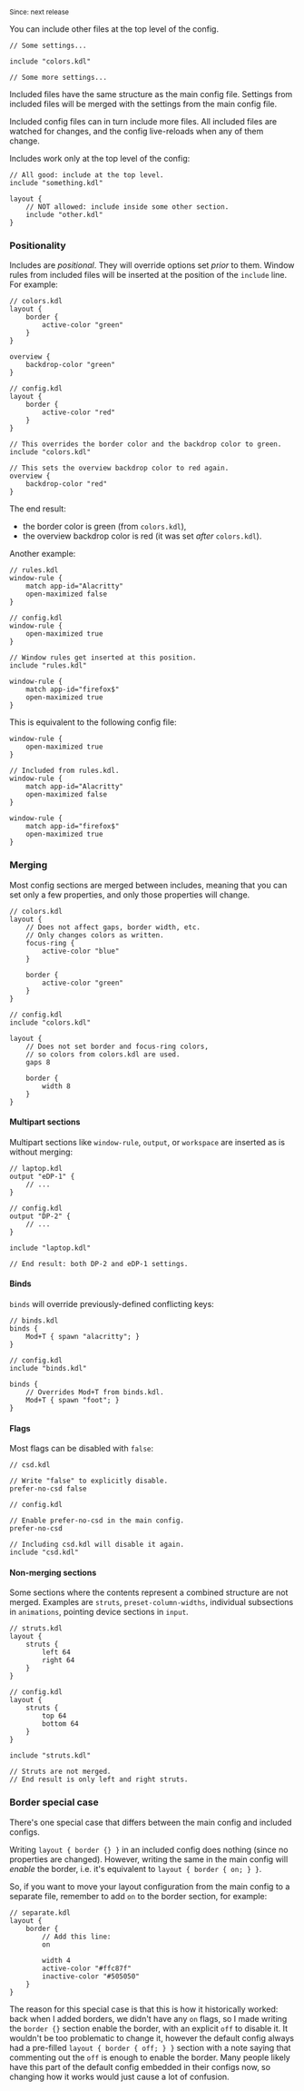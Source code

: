 <sup>Since: next release</sup>

You can include other files at the top level of the config.

```kdl,must-fail
// Some settings...

include "colors.kdl"

// Some more settings...
```

Included files have the same structure as the main config file.
Settings from included files will be merged with the settings from the main config file.

Included config files can in turn include more files.
All included files are watched for changes, and the config live-reloads when any of them change.

Includes work only at the top level of the config:

```kdl,must-fail
// All good: include at the top level.
include "something.kdl"

layout {
    // NOT allowed: include inside some other section.
    include "other.kdl"
}
```

### Positionality

Includes are *positional*.
They will override options set *prior* to them.
Window rules from included files will be inserted at the position of the `include` line.
For example:

```kdl
// colors.kdl
layout {
    border {
        active-color "green"
    }
}

overview {
    backdrop-color "green"
}
```

```kdl,must-fail
// config.kdl
layout {
    border {
        active-color "red"
    }
}

// This overrides the border color and the backdrop color to green.
include "colors.kdl"

// This sets the overview backdrop color to red again.
overview {
    backdrop-color "red"
}
```

The end result:

*   the border color is green (from `colors.kdl`),
*   the overview backdrop color is red (it was set *after* `colors.kdl`).

Another example:

```kdl
// rules.kdl
window-rule {
    match app-id="Alacritty"
    open-maximized false
}
```

```kdl,must-fail
// config.kdl
window-rule {
    open-maximized true
}

// Window rules get inserted at this position.
include "rules.kdl"

window-rule {
    match app-id="firefox$"
    open-maximized true
}
```

This is equivalent to the following config file:

```kdl
window-rule {
    open-maximized true
}

// Included from rules.kdl.
window-rule {
    match app-id="Alacritty"
    open-maximized false
}

window-rule {
    match app-id="firefox$"
    open-maximized true
}
```

### Merging

Most config sections are merged between includes, meaning that you can set only a few properties, and only those properties will change.

```kdl
// colors.kdl
layout {
    // Does not affect gaps, border width, etc.
    // Only changes colors as written.
    focus-ring {
        active-color "blue"
    }

    border {
        active-color "green"
    }
}
```

```kdl,must-fail
// config.kdl
include "colors.kdl"

layout {
    // Does not set border and focus-ring colors,
    // so colors from colors.kdl are used.
    gaps 8

    border {
        width 8
    }
}
```

#### Multipart sections

Multipart sections like `window-rule`, `output`, or `workspace` are inserted as is without merging:

```kdl
// laptop.kdl
output "eDP-1" {
    // ...
}
```

```kdl,must-fail
// config.kdl
output "DP-2" {
    // ...
}

include "laptop.kdl"

// End result: both DP-2 and eDP-1 settings.
```

#### Binds

`binds` will override previously-defined conflicting keys:

```kdl
// binds.kdl
binds {
    Mod+T { spawn "alacritty"; }
}
```

```kdl,must-fail
// config.kdl
include "binds.kdl"

binds {
    // Overrides Mod+T from binds.kdl.
    Mod+T { spawn "foot"; }
}
```

#### Flags

Most flags can be disabled with `false`:

```kdl
// csd.kdl

// Write "false" to explicitly disable.
prefer-no-csd false
```

```kdl,must-fail
// config.kdl

// Enable prefer-no-csd in the main config.
prefer-no-csd

// Including csd.kdl will disable it again.
include "csd.kdl"
```

#### Non-merging sections

Some sections where the contents represent a combined structure are not merged.
Examples are `struts`, `preset-column-widths`, individual subsections in `animations`, pointing device sections in `input`.

```kdl
// struts.kdl
layout {
    struts {
        left 64
        right 64
    }
}
```

```kdl,must-fail
// config.kdl
layout {
    struts {
        top 64
        bottom 64
    }
}

include "struts.kdl"

// Struts are not merged.
// End result is only left and right struts.
```

### Border special case

There's one special case that differs between the main config and included configs.

Writing `layout { border {} }` in an included config does nothing (since no properties are changed).
However, writing the same in the main config will *enable* the border, i.e. it's equivalent to `layout { border { on; } }`.

So, if you want to move your layout configuration from the main config to a separate file, remember to add `on` to the border section, for example:

```kdl
// separate.kdl
layout {
    border {
        // Add this line:
        on

        width 4
        active-color "#ffc87f"
        inactive-color "#505050"
    }
}
```

The reason for this special case is that this is how it historically worked: back when I added borders, we didn't have any `on` flags, so I made writing the `border {}` section enable the border, with an explicit `off` to disable it.
It wouldn't be too problematic to change it, however the default config always had a pre-filled `layout { border { off; } }` section with a note saying that commenting out the `off` is enough to enable the border.
Many people likely have this part of the default config embedded in their configs now, so changing how it works would just cause a lot of confusion.
